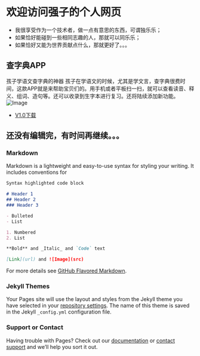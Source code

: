 # 欢迎访问强子的个人网页
- 我很享受作为一个技术者，做一点有意思的东西，可谓独乐乐；
- 如果恰好能碰到一些相同志趣的人，那就可以同乐乐；
- 如果恰好又能为世界贡献点什么，那就更好了。。。


## 查字典APP
孩子学语文查字典的神器
孩子在学语文的时候，尤其是学文言，查字典很费时间，这款APP就是来帮助宝贝们的。用手机或者平板扫一扫，就可以查看读音、释义、组词、造句等。还可以收录到生字本进行复习。还将陆续添加新功能。
![Image](https://github.com/qiangzi777/qiangzi777.github.io/edit/search_dictionary_app/app_launcher_icon.png)

- [V1.0下载](https://github.com/qiangzi777/qiangzi777.github.io/edit/search_dictionary_app/search_dictionary_v1.0.apk)


## 还没有编辑完，有时间再继续。。。




### Markdown

Markdown is a lightweight and easy-to-use syntax for styling your writing. It includes conventions for

```markdown
Syntax highlighted code block

# Header 1
## Header 2
### Header 3

- Bulleted
- List

1. Numbered
2. List

**Bold** and _Italic_ and `Code` text

[Link](url) and ![Image](src)
```

For more details see [GitHub Flavored Markdown](https://guides.github.com/features/mastering-markdown/).

### Jekyll Themes

Your Pages site will use the layout and styles from the Jekyll theme you have selected in your [repository settings](https://github.com/qiangzi777/qiangzi777.github.io/settings). The name of this theme is saved in the Jekyll `_config.yml` configuration file.

### Support or Contact

Having trouble with Pages? Check out our [documentation](https://docs.github.com/categories/github-pages-basics/) or [contact support](https://github.com/contact) and we’ll help you sort it out.
